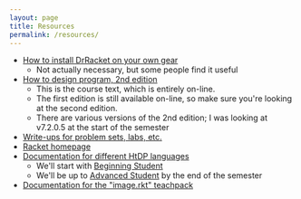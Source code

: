 ```yaml
---
layout: page
title: Resources
permalink: /resources/
---
```


* [How to install DrRacket on your own gear](https://canvas.umn.edu/courses/125452/pages/installing-drracket-on-your-own-gear)
   * Not actually necessary, but some people find it useful
* [How to design program, 2nd edition](https://htdp.org/2021-02-24/)
   * This is the course text, which is entirely on-line.
   * The first edition is still available on-line, so make sure you're looking at the second edition.
   * There are various versions of the 2nd edition; I was looking at v7.2.0.5 at the start of the semester
* [Write-ups for problem sets, labs, etc.](https://umm-csci.github.io/csci-1301-fall-2021/)
* [Racket homepage](https://racket-lang.org/)
* [Documentation for different HtDP languages](https://docs.racket-lang.org/htdp-langs/index.html)
   * We'll start with [Beginning Student](https://docs.racket-lang.org/htdp-langs/beginner.html)
   * We'll be up to [Advanced Student](https://docs.racket-lang.org/htdp-langs/advanced.html) by the end of the semester
* [Documentation for the "image.rkt" teachpack](https://docs.racket-lang.org/teachpack/2htdpimage.html)
